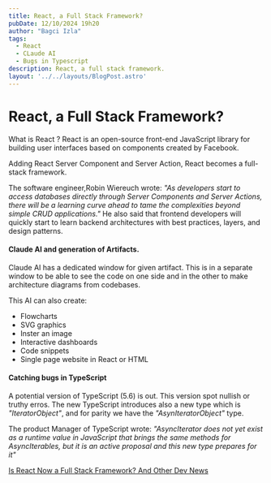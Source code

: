 ```yaml
---
title: React, a Full Stack Framework? 
pubDate: 12/10/2024 19h20
author: "Bagci Izla"
tags:
  - React
  - CLaude AI 
  - Bugs in Typescript
description: React, a full stack framework.
layout: '../../layouts/BlogPost.astro'
---
```


# React, a Full Stack Framework? 

What is React ? 
React is an open-source front-end JavaScript library for building user interfaces based on components created by Facebook. 

Adding React Server Component and Server Action,  React becomes a full-stack framework.

The software engineer,Robin Wiereuch wrote: *"As developers start to access databases directly through Server Components and Server Actions, there will be a learning curve ahead to tame the complexities beyond simple CRUD applications."*
He also said that frontend developers will quickly start to learn backend architectures with best practices, layers, and design patterns.

#### Claude AI and generation of Artifacts.

Claude AI has a dedicated window for given artifact. This is in a separate window to be able to see the code on one side and in the other to make architecture diagrams from codebases.

This AI can also create: 
- Flowcharts
- SVG graphics
- Inster an image
- Interactive dashboards
- Code snippets
- Single page website in React or HTML



#### Catching bugs in TypeScript

A potential version of TypeScript (5.6) is out. This version spot nullish or truthy erros. The new TypeScript introduces also a new type which is *"IteratorObject"*, and for parity we have the *"AsynIteratorObject"* type.

The product Manager of TypeScript wrote: *"AsyncIterator does not yet exist as a runtime value in JavaScript that brings the same methods for AsyncIterables, but it is an active proposal and this new type prepares for it"*

[Is React Now a Full Stack Framework? And Other Dev News](https://thenewstack.io/is-react-now-a-full-stack-framework-and-other-dev-news/)

